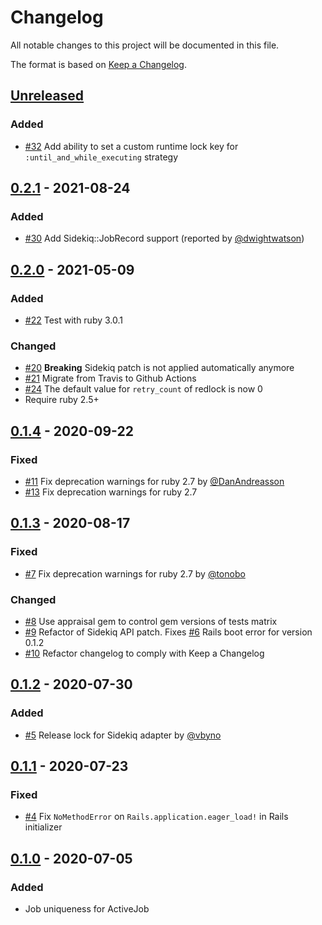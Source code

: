 # Changelog
All notable changes to this project will be documented in this file.

The format is based on [Keep a Changelog](https://keepachangelog.com/en/1.0.0/).

## [Unreleased](https://github.com/veeqo/activejob-uniqueness/compare/v0.2.1...HEAD)

### Added
- [#32](https://github.com/veeqo/activejob-uniqueness/pull/32) Add ability to set a custom runtime lock key for `:until_and_while_executing` strategy

## [0.2.1](https://github.com/veeqo/activejob-uniqueness/compare/v0.2.0...v0.2.1) - 2021-08-24

### Added
- [#30](https://github.com/veeqo/activejob-uniqueness/pull/30) Add Sidekiq::JobRecord support (reported by [@dwightwatson](https://github.com/dwightwatson))

## [0.2.0](https://github.com/veeqo/activejob-uniqueness/compare/v0.1.4...v0.2.0) - 2021-05-09

### Added
- [#22](https://github.com/veeqo/activejob-uniqueness/pull/22) Test with ruby 3.0.1

### Changed
- [#20](https://github.com/veeqo/activejob-uniqueness/pull/20) **Breaking** Sidekiq patch is not applied automatically anymore
- [#21](https://github.com/veeqo/activejob-uniqueness/pull/21) Migrate from Travis to Github Actions
- [#24](https://github.com/veeqo/activejob-uniqueness/pull/24) The default value for `retry_count` of redlock is now 0
- Require ruby 2.5+

## [0.1.4](https://github.com/veeqo/activejob-uniqueness/compare/v0.1.3...v0.1.4) - 2020-09-22

### Fixed
- [#11](https://github.com/veeqo/activejob-uniqueness/pull/11) Fix deprecation warnings for ruby 2.7 by [@DanAndreasson](https://github.com/DanAndreasson)
- [#13](https://github.com/veeqo/activejob-uniqueness/pull/13) Fix deprecation warnings for ruby 2.7

## [0.1.3](https://github.com/veeqo/activejob-uniqueness/compare/v0.1.2...v0.1.3) - 2020-08-17

### Fixed
- [#7](https://github.com/veeqo/activejob-uniqueness/pull/7) Fix deprecation warnings for ruby 2.7 by [@tonobo](https://github.com/tonobo)

### Changed
- [#8](https://github.com/veeqo/activejob-uniqueness/pull/8) Use appraisal gem to control gem versions of tests matrix
- [#9](https://github.com/veeqo/activejob-uniqueness/pull/9) Refactor of Sidekiq API patch. Fixes [#6](https://github.com/veeqo/activejob-uniqueness/issues/6) Rails boot error for version 0.1.2
- [#10](https://github.com/veeqo/activejob-uniqueness/pull/10) Refactor changelog to comply with Keep a Changelog

## [0.1.2](https://github.com/veeqo/activejob-uniqueness/compare/v0.1.1...v0.1.2) - 2020-07-30

### Added
-  [#5](https://github.com/veeqo/activejob-uniqueness/pull/5) Release lock for Sidekiq adapter by [@vbyno](https://github.com/vbyno)

## [0.1.1](https://github.com/veeqo/activejob-uniqueness/compare/v0.1.0...v0.1.1) - 2020-07-23

### Fixed
- [#4](https://github.com/veeqo/activejob-uniqueness/pull/4) Fix `NoMethodError` on `Rails.application.eager_load!` in Rails initializer

## [0.1.0](https://github.com/veeqo/activejob-uniqueness/releases/tag/v0.1.0) - 2020-07-05

### Added
- Job uniqueness for ActiveJob
